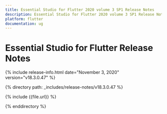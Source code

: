 ```yaml
---
title: Essential Studio for Flutter 2020 volume 3 SP1 Release Notes  
description: Essential Studio for Flutter 2020 volume 3 SP1 Release Notes  
platform: flutter
documentation: ug
---
```


# Essential Studio for Flutter  Release Notes  

{% include release-info.html date="November 3, 2020"  version="v18.3.0.47" %} 


{% directory path: _includes/release-notes/v18.3.0.47 %}

{% include {{file.url}} %}

{% enddirectory %}